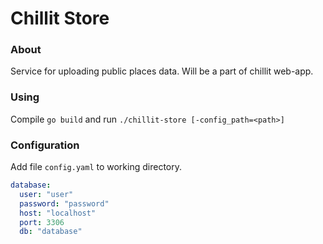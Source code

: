 # Chillit Store

### About

Service for uploading public places data. Will be a part of chillit web-app. 

### Using

Compile `go build` and run `./chillit-store [-config_path=<path>]`

### Configuration

Add file `config.yaml` to working directory.
 
``` yaml
database:
  user: "user"
  password: "password"
  host: "localhost"
  port: 3306
  db: "database"
``` 
